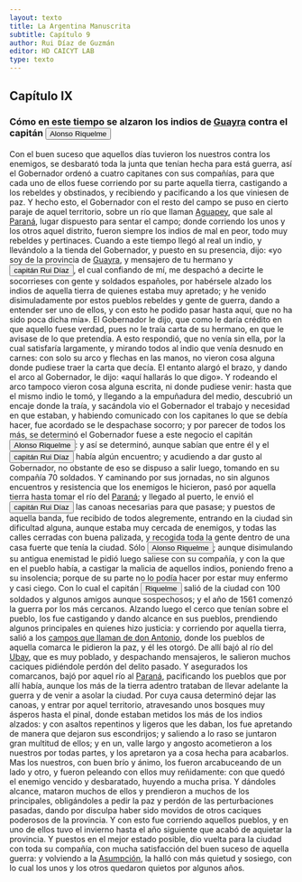 ```yaml
---
layout: texto
title: La Argentina Manuscrita
subtitle: Capítulo 9
author: Rui Díaz de Guzmán
editor: HD CAICYT LAB
type: texto
---
```


## Capítulo IX
### Cómo en este tiempo se alzaron los indios de <a href="https://recogito.pelagios.org/document/wzqxhk0h3vpikm/part/1/edit#34da147e-a2d9-464b-ab39-890f554e0849" target="_blank">Guayra</a> contra el capitán <button class="balloon" data-balloon-pos="up" data-balloon-length="large" data-balloon="conqueror,explorer,colonizer">Alonso Riquelme</button>


Con el buen suceso que aquellos días tuvieron los nuestros contra los enemigos, se desbarató toda la junta que tenían hecha para está guerra, así el Gobernador ordenó a cuatro capitanes con sus compañías, para que cada uno de ellos fuese corriendo por su parte aquella tierra, castigando a los rebeldes y obstinados, y recibiendo y pacificando a los que viniesen de paz. Y hecho esto, el Gobernador con el resto del campo se puso en cierto paraje de aquel territorio, sobre un río que llaman <a href="https://recogito.pelagios.org/document/wzqxhk0h3vpikm/part/1/edit#2f0fbc3c-2538-41f2-888b-0c80689076c6" target="_blank">Aguapey</a>, que sale al <a href="https://recogito.pelagios.org/document/wzqxhk0h3vpikm/part/1/edit#2d4f7886-baa4-48f5-8db0-e35ea0f2d7dd" target="_blank">Paraná</a>, lugar dispuesto para sentar el campo; donde corriendo los unos y los otros aquel distrito, fueron siempre los indios de mal en peor, todo muy rebeldes y pertinaces. Cuando a este tiempo llegó al real un indio, y llevándolo a la tienda del Gobernador, y puesto en su presencia, dijo: «yo soy de la provincia de <a href="https://recogito.pelagios.org/document/wzqxhk0h3vpikm/part/1/edit#0b027bf1-12c7-4a36-9aa1-8adc99d3f45a" target="_blank">Guayra</a>, y mensajero de tu hermano y <button class="balloon" data-balloon-pos="up" data-balloon-length="large" data-balloon="conqueror,colonizer,explorer">capitán Rui Díaz</button>, el cual confiando de mí, me despachó a decirte le socorrieses con gente y soldados españoles, por habérsele alzado los indios de aquella tierra de quienes estaba muy apretado; y he venido disimuladamente por estos pueblos rebeldes y gente de guerra, dando a entender ser uno de ellos, y con esto he podido pasar hasta aquí, que no ha sido poca dicha mía». El Gobernador le dijo, que como le daría crédito en que aquello fuese verdad, pues no le traía carta de su hermano, en que le avisase de lo que pretendía. A esto respondió, que no venía sin ella, por la cual satisfaría largamente, y mirando todos al indio que venía desnudo en carnes: con solo su arco y flechas en las manos, no vieron cosa alguna donde pudiese traer la carta que decía. El entanto alargó el brazo, y dando el arco al Gobernador, le dijo: «aquí hallarás lo que digo». Y rodeando el arco tampoco vieron cosa alguna escrita, ni donde pudiese venir: hasta que el mismo indio le tomó, y llegando a la empuñadura del medio, descubrió un encaje donde la traía, y sacándola vio el Gobernador el trabajo y necesidad en que estaban, y habiendo comunicado con los capitanes lo que se debía hacer, fue acordado se le despachase socorro; y por parecer de todos los más, se determinó el Gobernador fuese a este negocio el capitán <button class="balloon" data-balloon-pos="up" data-balloon-length="large" data-balloon="conqueror,explorer,colonizer">Alonso Riquelme</button>: y así se determinó, aunque sabían que entre él y el <button class="balloon" data-balloon-pos="up" data-balloon-length="large" data-balloon="conqueror,colonizer,explorer">capitán Rui Díaz</button> había algún encuentro; y acudiendo a dar gusto al Gobernador, no obstante de eso se dispuso a salir luego, tomando en su compañía 70 soldados. Y caminando por sus jornadas, no sin algunos encuentros y resistencia que los enemigos le hicieron, pasó por aquella tierra hasta tomar el río del <a href="https://recogito.pelagios.org/document/wzqxhk0h3vpikm/part/1/edit#d36d1fa3-fbba-49f3-8632-62b13afc1842" target="_blank">Paraná</a>; y llegado al puerto, le envió el <button class="balloon" data-balloon-pos="up" data-balloon-length="large" data-balloon="conqueror,colonizer,explorer">capitán Rui Díaz</button> las canoas necesarias para que pasase; y puestos de aquella banda, fue recibido de todos alegremente, entrando en la ciudad sin dificultad alguna, aunque estaba muy cercada de enemigos, y todas las calles cerradas con buena palizada, y recogida toda la gente dentro de una casa fuerte que tenía la ciudad. Sólo <button class="balloon" data-balloon-pos="up" data-balloon-length="large" data-balloon="conqueror,explorer,colonizer">Alonso Riquelme</button>; aunque disimulando su antigua enemistad le pidió luego saliese con su compañía, y con la que en el pueblo había, a castigar la malicia de aquellos indios, poniendo freno a su insolencia; porque de su parte no lo podía hacer por estar muy enfermo y casi ciego. Con lo cual el capitán <button class="balloon" data-balloon-pos="up" data-balloon-length="large" data-balloon="person">Riquelme</button> salió de la ciudad con 100 soldados y algunos amigos aunque sospechosos; y el año de 1561 comenzó la guerra por los más cercanos. Alzando luego el cerco que tenían sobre el pueblo, los fue castigando y dando alcance en sus pueblos, prendiendo algunos principales en quienes hizo justicia: y corriendo por aquella tierra, salió a los <a href="https://recogito.pelagios.org/document/wzqxhk0h3vpikm/part/1/edit#bc2d87b2-10d0-4397-983c-94a4a781b2f1" target="_blank">campos que llaman de don Antonio</a>, donde los pueblos de aquella comarca le pidieron la paz, y él les otorgó. De allí bajó al río del <a href="https://recogito.pelagios.org/document/wzqxhk0h3vpikm/part/1/edit#e3f5c8f3-bc98-44bd-b4b2-99b621247975" target="_blank">Ubay</a>, que es muy poblado, y despachando mensajeros, le salieron muchos caciques pidiéndole perdón del delito pasado. Y asegurados los comarcanos, bajó por aquel río al <a href="https://recogito.pelagios.org/document/wzqxhk0h3vpikm/part/1/edit#6389d948-a2d2-47e7-9a15-b83513411cc4" target="_blank">Paraná</a>, pacificando los pueblos que por allí había, aunque los más de la tierra adentro trataban de llevar adelante la guerra y de venir a asolar la ciudad. Por cuya causa determinó dejar las canoas, y entrar por aquel territorio, atravesando unos bosques muy ásperos hasta el pinal, donde estaban metidos los más de los indios alzados: y con asaltos repentinos y ligeros que les daban, los fue apretando de manera que dejaron sus escondrijos; y saliendo a lo raso se juntaron gran multitud de ellos; y en un, valle largo y angosto acometieron a los nuestros por todas partes, y los apretaron ya a cosa hecha para acabarlos. Mas los nuestros, con buen brío y ánimo, los fueron arcabuceando de un lado y otro, y fueron peleando con ellos muy reñidamente: con que quedó el enemigo vencido y desbaratado, huyendo a mucha prisa. Y dándoles alcance, mataron muchos de ellos y prendieron a muchos de los principales, obligándoles a pedir la paz y perdón de las perturbaciones pasadas, dando por disculpa haber sido movidos de otros caciques poderosos de la provincia. Y con esto fue corriendo aquellos pueblos, y en uno de ellos tuvo el invierno hasta el año siguiente que acabó de aquietar la provincia. Y puestos en el mejor estado posible, dio vuelta para la ciudad con toda su compañía, con mucha satisfacción del buen suceso de aquella guerra: y volviendo a la <a href="https://recogito.pelagios.org/document/wzqxhk0h3vpikm/part/1/edit#3412d7b5-6c4b-48cb-ac2a-25e064ec79ae" target="_blank">Asumpción</a>, la halló con más quietud y sosiego, con lo cual los unos y los otros quedaron quietos por algunos años.